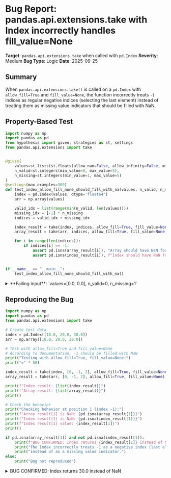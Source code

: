 # Bug Report: pandas.api.extensions.take with Index incorrectly handles fill_value=None

**Target**: `pandas.api.extensions.take` when called with `pd.Index`
**Severity**: Medium
**Bug Type**: Logic
**Date**: 2025-09-25

## Summary

When `pandas.api.extensions.take()` is called on a `pd.Index` with `allow_fill=True` and `fill_value=None`, the function incorrectly treats `-1` indices as regular negative indices (selecting the last element) instead of treating them as missing value indicators that should be filled with NaN.

## Property-Based Test

```python
import numpy as np
import pandas as pd
from hypothesis import given, strategies as st, settings
from pandas.api.extensions import take


@given(
    values=st.lists(st.floats(allow_nan=False, allow_infinity=False, min_value=-1000, max_value=1000), min_size=2, max_size=20),
    n_valid=st.integers(min_value=0, max_value=5),
    n_missing=st.integers(min_value=1, max_value=5)
)
@settings(max_examples=300)
def test_index_allow_fill_none_should_fill_with_na(values, n_valid, n_missing):
    index = pd.Index(values, dtype='float64')
    arr = np.array(values)

    valid_idx = list(range(min(n_valid, len(values))))
    missing_idx = [-1] * n_missing
    indices = valid_idx + missing_idx

    index_result = take(index, indices, allow_fill=True, fill_value=None)
    array_result = take(arr, indices, allow_fill=True, fill_value=None)

    for i in range(len(indices)):
        if indices[i] == -1:
            assert pd.isna(array_result[i]), "Array should have NaN for -1"
            assert pd.isna(index_result[i]), f"Index should have NaN for -1, got {index_result[i]}"


if __name__ == "__main__":
    test_index_allow_fill_none_should_fill_with_na()
```

<details>

<summary>
**Failing input**: `values=[0.0, 0.0], n_valid=0, n_missing=1`
</summary>
```
Traceback (most recent call last):
  File "/home/npc/pbt/agentic-pbt/worker_/6/hypo.py", line 31, in <module>
    test_index_allow_fill_none_should_fill_with_na()
    ~~~~~~~~~~~~~~~~~~~~~~~~~~~~~~~~~~~~~~~~~~~~~~^^
  File "/home/npc/pbt/agentic-pbt/worker_/6/hypo.py", line 8, in test_index_allow_fill_none_should_fill_with_na
    values=st.lists(st.floats(allow_nan=False, allow_infinity=False, min_value=-1000, max_value=1000), min_size=2, max_size=20),
               ^^^
  File "/home/npc/miniconda/lib/python3.13/site-packages/hypothesis/core.py", line 2124, in wrapped_test
    raise the_error_hypothesis_found
  File "/home/npc/pbt/agentic-pbt/worker_/6/hypo.py", line 27, in test_index_allow_fill_none_should_fill_with_na
    assert pd.isna(index_result[i]), f"Index should have NaN for -1, got {index_result[i]}"
           ~~~~~~~^^^^^^^^^^^^^^^^^
AssertionError: Index should have NaN for -1, got 0.0
Falsifying example: test_index_allow_fill_none_should_fill_with_na(
    # The test always failed when commented parts were varied together.
    values=[0.0, 0.0],  # or any other generated value
    n_valid=0,  # or any other generated value
    n_missing=1,  # or any other generated value
)
```
</details>

## Reproducing the Bug

```python
import numpy as np
import pandas as pd
from pandas.api.extensions import take

# Create test data
index = pd.Index([10.0, 20.0, 30.0])
arr = np.array([10.0, 20.0, 30.0])

# Test with allow_fill=True and fill_value=None
# According to documentation, -1 should be filled with NaN
print("Testing with allow_fill=True, fill_value=None:")
print("=" * 50)

index_result = take(index, [0, -1, 2], allow_fill=True, fill_value=None)
array_result = take(arr, [0, -1, 2], allow_fill=True, fill_value=None)

print(f"Index result: {list(index_result)}")
print(f"Array result: {list(array_result)}")
print()

# Check the behavior
print("Checking behavior at position 1 (index -1):")
print(f"Array result[1] is NaN: {pd.isna(array_result[1])}")
print(f"Index result[1] is NaN: {pd.isna(index_result[1])}")
print(f"Index result[1] value: {index_result[1]}")
print()

if pd.isna(array_result[1]) and not pd.isna(index_result[1]):
    print(f"BUG CONFIRMED: Index returns {index_result[1]} instead of NaN at position 1")
    print("The Index incorrectly treats -1 as a negative index (last element)")
    print("instead of as a missing value indicator.")
else:
    print("Bug not reproduced")
```

<details>

<summary>
BUG CONFIRMED: Index returns 30.0 instead of NaN
</summary>
```
Testing with allow_fill=True, fill_value=None:
==================================================
Index result: [10.0, 30.0, 30.0]
Array result: [np.float64(10.0), np.float64(nan), np.float64(30.0)]

Checking behavior at position 1 (index -1):
Array result[1] is NaN: True
Index result[1] is NaN: False
Index result[1] value: 30.0

BUG CONFIRMED: Index returns 30.0 instead of NaN at position 1
The Index incorrectly treats -1 as a negative index (last element)
instead of as a missing value indicator.
```
</details>

## Why This Is A Bug

This bug violates the documented behavior of `pandas.api.extensions.take`. The documentation explicitly states:

1. For the `allow_fill` parameter: "True: negative values in `indices` indicate missing values. These values are set to `fill_value`."

2. For the `fill_value` parameter: "Fill value to use for NA-indices when `allow_fill` is True. This may be `None`, in which case the default NA value for the type (`self.dtype.na_value`) is used."

The bug occurs because the `Index._maybe_disallow_fill` method at `/home/npc/miniconda/lib/python3.13/site-packages/pandas/core/indexes/base.py:1202-1203` contains logic that sets `allow_fill = False` when `fill_value is None`. This causes the function to fall back to numpy-style negative indexing behavior, where `-1` refers to the last element instead of being treated as a missing value indicator.

This creates an API inconsistency where:
- `take(np.array([10, 20, 30]), [0, -1, 2], allow_fill=True, fill_value=None)` correctly returns `[10.0, NaN, 30.0]`
- `take(pd.Index([10, 20, 30]), [0, -1, 2], allow_fill=True, fill_value=None)` incorrectly returns `[10.0, 30.0, 30.0]`

The same function with identical parameters produces different results depending on whether the input is a numpy array or pandas Index, violating the principle of least surprise and potentially causing silent data corruption in production code.

## Relevant Context

The root cause is in the `Index._maybe_disallow_fill` method which contains a comment stating "We only use pandas-style take when allow_fill is True _and_ fill_value is not None." This implementation decision directly contradicts the documented API behavior.

The `Index.take` method (line 1174) actually passes `self._na_value` as the fill_value to the underlying `algos.take` function, showing that the code was designed to support default NA values. However, this is bypassed when `_maybe_disallow_fill` sets `allow_fill=False`.

Documentation link: The pandas.api.extensions.take documentation can be accessed via `help(pandas.api.extensions.take)` and clearly specifies that `fill_value=None` should use the default NA value for the type.

Code location: `/home/npc/miniconda/lib/python3.13/site-packages/pandas/core/indexes/base.py`, lines 1184-1204

Workaround: Users can explicitly pass `fill_value=np.nan` instead of `fill_value=None` to get the expected behavior.

## Proposed Fix

```diff
--- a/pandas/core/indexes/base.py
+++ b/pandas/core/indexes/base.py
@@ -1183,8 +1183,7 @@ class Index(IndexOpsMixin):
     @final
     def _maybe_disallow_fill(self, allow_fill: bool, fill_value, indices) -> bool:
         """
-        We only use pandas-style take when allow_fill is True _and_
-        fill_value is not None.
+        Validate allow_fill parameters and check for invalid indices.
         """
         if allow_fill and fill_value is not None:
             # only fill if we are passing a non-None fill_value
@@ -1199,8 +1198,6 @@ class Index(IndexOpsMixin):
                 raise ValueError(
                     f"Unable to fill values because {cls_name} cannot contain NA"
                 )
-        else:
-            allow_fill = False
         return allow_fill
```